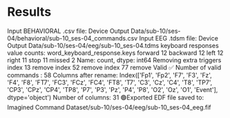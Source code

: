 # Results

Input BEHAVIORAL .csv file: Device Output Data/sub-10/ses-04/behavioral/sub-10_ses-04_commands.csv
Input EEG .tdsm file: Device Output Data/sub-10/ses-04/eeg/sub-10_ses-04.tdms
keyboard responses value counts:
 word_keyboard_response.keys
forward     12
backward    12
left        12
right       11
stop        11
missed       2
Name: count, dtype: int64
Removing extra triggers
index 13 remove
index 52 remove
index 77 remove
Valid ✅
Number of valid commands : 58
Columns after rename:
 Index(['Fp1', 'Fp2', 'F7', 'F3', 'Fz', 'F4', 'F8', 'FT7', 'FC3', 'FCz', 'FC4',
       'FT8', 'T7', 'C3', 'Cz', 'C4', 'T8', 'TP7', 'CP3', 'CPz', 'CP4', 'TP8',
       'P7', 'P3', 'Pz', 'P4', 'P8', 'O2', 'Oz', 'O1', 'Event'],
      dtype='object')
Number of columns: 31
🟢Exported EDF file saved to: Imagined Command Dataset/sub-10/ses-04/eeg/sub-10_ses-04_eeg.fif
